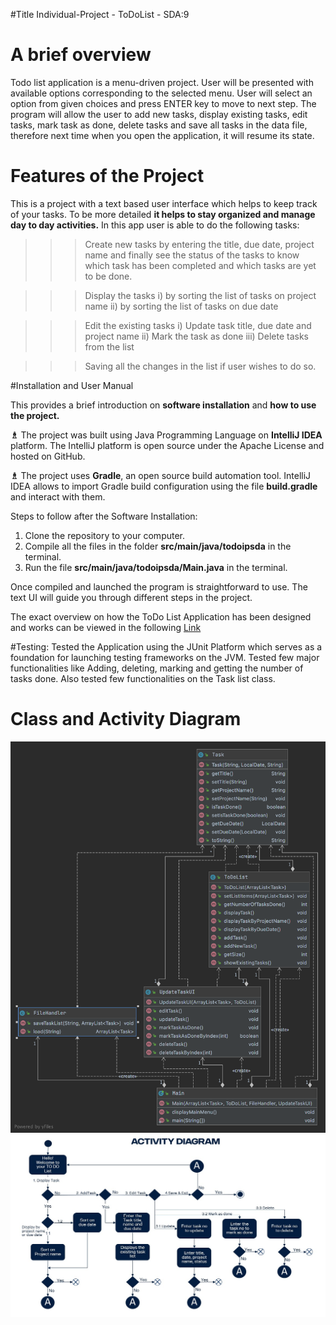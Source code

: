 #Title
Individual-Project - ToDoList - SDA:9

# A brief overview
Todo list application is a menu-driven project. User will be presented with available options corresponding to 
the selected menu. User will select an option from given choices and press ENTER key to move to next step.
The program will allow the user to add new tasks, display existing tasks, edit tasks, mark task as done, 
delete tasks and save all tasks in the data file, therefore next time when you open the application, it 
will resume its state.

# Features of the Project
This is a project with a text based user interface which helps to keep track of your tasks. 
To be more detailed **it helps to stay organized and manage day to day activities.** 
In this app user is able to do the following tasks:
>>> Create new tasks by entering the title, due date, project name and finally see the status of the tasks
to know which task has been completed and which tasks are yet to be done.

>>> Display the tasks i) by sorting the list of tasks on project name
                     ii) by sorting the list of tasks on  due date

>>> Edit the existing tasks i) Update task title, due date and project name
                           ii) Mark the task as done
                          iii) Delete tasks from the list
                          
>>> Saving all the changes in the list if user wishes to do so.

#Installation and  User Manual

This provides a brief introduction on **software installation** and **how to use the project.**

**♗** The project was built using Java Programming Language on **IntelliJ IDEA** platform. The IntelliJ 
platform is open source under the Apache License and hosted on GitHub.

**♗** The project uses **Gradle**, an open source build automation tool. IntelliJ IDEA allows to
import Gradle build configuration using the file **build.gradle** and interact with them.

Steps to follow after the  Software Installation:
1. Clone the repository to your computer.
2. Compile all the files in the folder **src/main/java/todoipsda** in the terminal.
3. Run the file **src/main/java/todoipsda/Main.java** in the terminal.

Once compiled and launched the program is straightforward to use. The text UI will guide 
you through different steps in the project.

The exact overview on how the ToDo List Application has been designed and works can be viewed in the following
[Link](mainMenu.md)

#Testing: 
Tested the Application using the JUnit Platform which serves as a foundation for launching testing 
frameworks on the JVM. Tested few major functionalities like Adding, deleting, marking and getting 
the number of tasks done. Also tested few functionalities on the Task list class.

# Class and Activity Diagram 

![classdiagram](ScreenShots/classdiagram.png)
![activitydiagram](ScreenShots/activitydiagram.jpeg)










